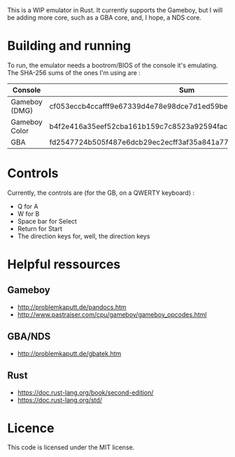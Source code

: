 <!-- README.md --- 
;; 
;; Filename: README.md
;; Author: Louise <louise>
;; Created: Thu Dec 21 20:26:39 2017 (+0100)
;; Last-Updated: Thu Dec 21 20:38:11 2017 (+0100)
;;           By: Louise <louise>
 -->

This is a WIP emulator in Rust. It currently supports the Gameboy, but I will be adding more core,
such as a GBA core, and, I hope, a NDS core.

# Building and running

To run, the emulator needs a bootrom/BIOS of the console it's emulating. The SHA-256 sums of the ones
I'm using are :

|Console|Sum|
|-------|---|
|Gameboy (DMG)|cf053eccb4ccafff9e67339d4e78e98dce7d1ed59be819d2a1ba2232c6fce1c7|
|Gameboy Color|b4f2e416a35eef52cba161b159c7c8523a92594facb924b3ede0d722867c50c7|
|GBA|fd2547724b505f487e6dcb29ec2ecff3af35a841a77ab2e85fd87350abd36570|

# Controls

Currently, the controls are (for the GB, on a QWERTY keyboard) :

 - Q for A
 - W for B
 - Space bar for Select
 - Return for Start
 - The direction keys for, well, the direction keys
 
# Helpful ressources

## Gameboy

 - http://problemkaputt.de/pandocs.htm
 - http://www.pastraiser.com/cpu/gameboy/gameboy_opcodes.html
 
## GBA/NDS

 - http://problemkaputt.de/gbatek.htm
 
## Rust

 - https://doc.rust-lang.org/book/second-edition/
 - https://doc.rust-lang.org/std/
 
# Licence

This code is licensed under the MIT license.
